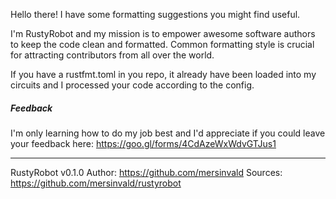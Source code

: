 Hello there! I have some formatting suggestions you might find useful.

I'm RustyRobot and my mission is to empower awesome software authors to keep the code clean and formatted. 
Common formatting style is crucial for attracting contributors from all over the world.

If you have a rustfmt.toml in you repo, it already have been loaded into my circuits and I processed your code according to the config.

##### Feedback

I'm only learning how to do my job best and I'd appreciate if you could leave your feedback here:
https://goo.gl/forms/4CdAzeWxWdvGTJus1
_______________

RustyRobot v0.1.0
Author: https://github.com/mersinvald
Sources: https://github.com/mersinvald/rustyrobot



